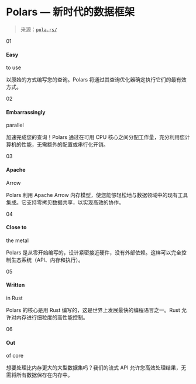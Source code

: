 <!--yml

category: 未分类

date: 2024-05-27 14:35:37

-->

# Polars — 新时代的数据框架

> 来源：[`pola.rs/`](https://pola.rs/)

01

#### Easy

to use

以原始的方式编写您的查询。Polars 将通过其查询优化器确定执行它们的最有效方式。

02

#### Embarrassingly

parallel

加速完成您的查询！Polars 通过在可用 CPU 核心之间分配工作量，充分利用您计算机的性能，无需额外的配置或串行化开销。

03

#### Apache

Arrow

Polars 利用 Apache Arrow 内存模型，使您能够轻松地与数据领域中的现有工具集成。它支持零拷贝数据共享，以实现高效的协作。

04

#### Close to

the metal

Polars 是从零开始编写的，设计紧密接近硬件，没有外部依赖。这样可以完全控制生态系统（API、内存和执行）。

05

#### Written

in Rust

Polars 的核心是用 Rust 编写的，这是世界上发展最快的编程语言之一。Rust 允许对内存进行细粒度的高性能控制。

06

#### Out

of core

想要处理比内存更大的大型数据集吗？我们的流式 API 允许您高效处理结果，无需将所有数据保存在内存中。
